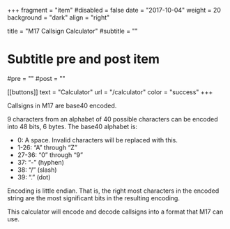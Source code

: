 +++
fragment = "item"
#disabled = false
date = "2017-10-04"
weight = 20
background = "dark"
align = "right"

title = "M17 Callsign Calculator"
#subtitle = ""

# Subtitle pre and post item
#pre = ""
#post = ""

[[buttons]]
  text = "Calculator"
  url = "/calculator"
  color = "success"
+++

Callsigns in M17 are base40 encoded.

9 characters from an alphabet of 40 possible characters can be encoded into 48 bits, 6 bytes. The base40 alphabet is:

* 0: A space. Invalid characters will be replaced with this.
* 1-26: “A” through “Z”
* 27-36: “0” through “9”
* 37: “-” (hyphen)
* 38: “/” (slash)
* 39: “.” (dot)

Encoding is little endian. That is, the right most characters in the encoded string are the most significant bits in the resulting encoding.

This calculator will encode and decode callsigns into a format that M17 can use.